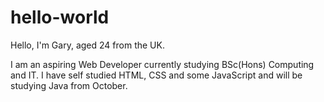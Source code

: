 # hello-world

Hello, I'm Gary, aged 24 from the UK. 

I am an aspiring Web Developer currently studying BSc(Hons) Computing and IT. I have self studied HTML, CSS and some JavaScript and will be studying Java from October.
